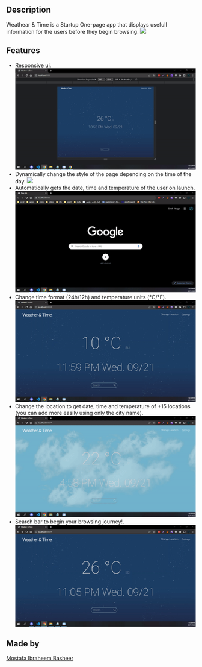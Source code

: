 ## Description

Weathear & Time is a Startup One-page app that displays usefull information for the users before they begin browsing.
![](https://github.com/Mostafa-Ibraheem-basheer/presentation/blob/main/presentations/Weather%20%26%20Time/Demo.gif)
## Features

* Responsive ui.
![](https://github.com/Mostafa-Ibraheem-basheer/presentation/blob/main/presentations/Weather%20%26%20Time/responsiveness.gif)
* Dynamically change the style of the page depending on the time of the day.
![](https://github.com/Mostafa-Ibraheem-basheer/presentation/blob/main/presentations/Weather%20%26%20Time/dynamic%20style.gif)
* Automatically gets the date, time and temperature of the user on launch.
![](https://github.com/Mostafa-Ibraheem-basheer/presentation/blob/main/presentations/Weather%20%26%20Time/open%20app.gif)
* Change time format (24h/12h) and temperature units (°C/°F).
![](https://github.com/Mostafa-Ibraheem-basheer/presentation/blob/main/presentations/Weather%20%26%20Time/change%20settings.gif)
* Change the location to get date, time and temperature of +15 locations (you can add more easily using only the city name).
![](https://github.com/Mostafa-Ibraheem-basheer/presentation/blob/main/presentations/Weather%20%26%20Time/change%20location.gif)
* Search bar to begin your browsing journey!.
![](https://github.com/Mostafa-Ibraheem-basheer/presentation/blob/main/presentations/Weather%20%26%20Time/Search.gif)

## Made by

[Mostafa Ibraheem Basheer](mostafa.i.basheer@gmail.com)



